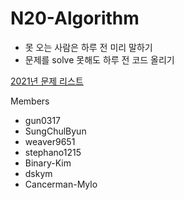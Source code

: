 # N20-Algorithm

- 못 오는 사람은 하루 전 미리 말하기
- 문제를 solve 못해도 하루 전 코드 올리기

[2021년 문제 리스트](https://github.com/violetAlphaca/N20-Algorithm/wiki)


Members

- gun0317
- SungChulByun
- weaver9651
- stephano1215
- Binary-Kim
- dskym
- Cancerman-Mylo
